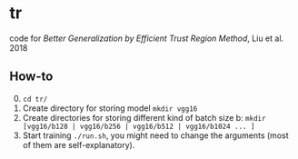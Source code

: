 # tr
code for *Better Generalization by Efficient Trust Region Method*, Liu et al. 2018

## How-to
0. `cd tr/` 
1. Create directory for storing model `mkdir vgg16`
2. Create directories for storing different kind of batch size b: `mkdir [vgg16/b128 | vgg16/b256 | vgg16/b512 | vgg16/b1024 ... ]`
3. Start training `./run.sh`, you might need to change the arguments (most of them are self-explanatory).

